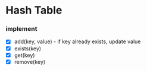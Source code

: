 # Hash Table

### implement
- [x] add(key, value) - if key already exists, update value
- [x] exists(key)
- [x] get(key)
- [x] remove(key)